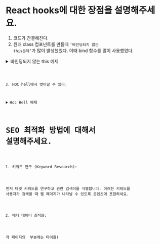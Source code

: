 
# React hooks에 대한 장점을 설명해주세요.

1. 코드가 간결해진다. 
2. 원래 class 컴포넌트를 만들때 <code>‘바인딩되지 않는 this문제’</code>가 많이 발생했었다. 이때 bind 함수를 많이 사용했었다.
<details>
  <summary>바인딩되지 않는 this 예제</summary>
<code>바인딩되지 않는 this 문제</code>는 주로 클래스 컴포넌트에서 이벤트 핸들러 함수를 다룰 때 발생할 수 있다.

```typescript
import React from 'react';

class MyComponent extends React.Component {
  constructor(props) {
    super(props);

    // 이벤트 핸들러 함수에 대한 수동 바인딩
    this.handleClick = this.handleClick.bind(this);

    this.state = {
      count: 0
    };
  }

  handleClick() {
    // 이벤트 핸들러 함수에서 this를 사용
    this.setState({ count: this.state.count + 1 });
  }

  render() {
    return (
      <div>
        <p>Count: {this.state.count}</p>
        {/* 이벤트 핸들러 함수를 전달할 때 주의가 필요 */}
        <button onClick={this.handleClick}>Increment</button>
      </div>
    );
  }
}

export default MyComponent;
```

의 코드에서 <code>handleClick</code> 메서드를 호출하는 부분에서는 <code>this</code>가 올바르게 참조되기 위해 수동으로 바인딩을 해주어야 한다. 
그렇지 않으면 <code>this.setState</code>에서 <code>this는 <code>undefined</code>가 되어 오류가 발생할 것이다.

</details>

3. HOC hell에서 벗어날 수 있다.

<details>
  <summary>Hoc Hell 예제</summary>

```typescript
import React from 'react';

// Higher Order Component 1
const withLogging = (WrappedComponent) => {
  class WithLogging extends React.Component {
    componentDidMount() {
      console.log('Component is mounted');
    }

    render() {
      return <WrappedComponent {...this.props} />;
    }
  }

  return WithLogging;
};

// Higher Order Component 2
const withAuthentication = (WrappedComponent) => {
  class WithAuthentication extends React.Component {
    render() {
      if (this.props.isAuthenticated) {
        return <WrappedComponent {...this.props} />;
      } else {
        return <p>Please log in to view this component.</p>;
      }
    }
  }

  return WithAuthentication;
};

// Original Component
class MyComponent extends React.Component {
  render() {
    return <div>My Component</div>;
  }
}

// HOC hell: 중첩된 고차 컴포넌트
const EnhancedComponent = withAuthentication(withLogging(MyComponent));

// 사용 예시
const App = () => {
  return <EnhancedComponent isAuthenticated={true} />;
};
```

</details>

# SEO 최적화 방법에 대해서 설명해주세요.

1. 키워드 연구 (Keyword Research):

먼저 타겟 키워드를 연구하고 관련 검색어를 식별합니다. 이러한 키워드를 사용자가 검색할 때 웹 페이지가 나타날 수 있도록 콘텐츠에 포함하세요.

2. 메타 데이터 최적화:

각 페이지의 <head> 부분에는 타이틀(<title>)과 메타 설명(<meta name="description">)을 최적화해야 한다.
Next.js에서는 <code>next/head</code> 모듈을 사용하여 페이지별로 메타 데이터를 설정할 수 있습니다.

3. Open Graph 사용

Open Graph는 페이스북에서 개발한 메타 데이터 프로토콜로, 웹 페이지를 소셜 미디어 플랫폼에서 더 잘 표시하고 공유할 수 있도록 도와준다. 
"og" 태그는 주로 페이스북, Twitter, LinkedIn 등의 소셜 미디어 플랫폼에서 공유될 때 페이지의 미리보기 정보를 정의하는 데 사용된다.

일반적으로 "og" 태그는 다음과 같은 메타 데이터를 포함할 수 있다.

- og:title: 페이지의 제목
- og:description: 페이지에 대한 간단한 설명
- og:image: 페이지와 관련된 이미지 URL
- og:url: 페이지의 URL
- og:type: 페이지의 유형 (웹사이트, 기사, 제품 등)
- og:locale: 페이지의 언어 및 지역 설정

4. 속도 최적화:

웹 페이지 로딩 속도를 최적화하고 빠르게 로드되도록 한다. 이미지 최적화, 브라우저 캐싱, 코드 분할 등을 사용할 수 있다.

5. XML, RSS 사용 

Next.js에서 XML 사이트맵을 생성하여 검색 엔진이 사이트의 페이지를 쉽게 색인화할 수 있도록 한다. rss도 사용한다. 


# 브라우저는 JSX 파일을 읽을 수 있나요?

리액트에서 사용하는 JSX 코드 형식은 브라우저에서 읽을 수 없다. JS의 확장 문법인 JSX는 브라우저에서 실행하기 전에 코드가 번들링되는 과정에서 바벨을 사용하여 일반 JS 형태의 코드로 변환되는 과정이 존재한다. 다만, 개발자의 입장에서 HTML처럼 작성할 수 있어 편하다는 장점에서 이를 사용한다.

# JSX 문법의 특징과 준수사항을 몇 개 알려준다면?

- 컴포넌트에 여러 요소가 있다면 반드시 부모 요소 하나가 감싸는 형태여야 한다.

```tsx
function App() {
	return (
		<div>
        		<h1></h1>
        		<h2></h2>
        	</div>
	)
}
```

이렇게 감싸는 이유는, 리액트가 사용하는 Virtual DOM 방식에서는 컴포넌트 변화를 감지할 때 효율적으로 비교하고자 컴포넌트 내부는 하나의 DOM 트리 구조로 이루어져야 한다는 규칙이 있기 때문이다.

- JSX 내부의 자바스크립트 표현식 내에서 if문을 사용할 수 없어서, 조건 연산자(삼항 연산자)를 사용합니다.
- undefined를 렌더링하지 않아야 한다. 다만 JSX 내부에서의 렌더링은 에러가 나지 않는다.
- 스타일을 지정할 때 카멜 표기법으로 작성해야 한다. ex) className, backgroundColor

# React의 useState는 동기 함수인데 마치 비동기 함수처럼 동작합니다. 그 이유는 무엇인가요?
1. 먼저 useState가 비동기 함수처럼 동작한다는 것은 <code>useState</code>의 결과값이 바로 다음 코드에 반영이 안된다는 것을 의미한다.  좀 더 풀어쓰면 <code>useState</code>는 블로킹되지 않는다. 
2. 그렇다면 <code>await</code> 키워드를 통해서 비동기 함수를 선언해 블로킹 시킬 수 있을까? -> 할 수 없다. 
   실제로 useState의 type declaration의 출력 type을 확인해보면 Promise가 없다. 
   즉, 동기함수이므로 await 키워드를 사용할 수 없다. 
   적황히 말하면 쓸 수는 없지만 의도된 동작은 하지 않는다. 
3. useState는 비동기 함수가 아니라 useState 함수의 호출이 비동기적으로 이루어진다. -> 동기/비동기, 블로킹/논블로킹 참고

### 왜 이러한 현상이 발생하는 가? 
이는 리액트의 리렌더링 원리가 가상돔을 통해 비동기적으로 작동하기 때문이다. 여기서 가상돔이란 실제 돔을 추상화하여 메모리에 유지하는 자료구조이다. 

리액트에서는 state나 props가 변경되면 컴포넌트가 리렌더링된다.
컴포넌트가 리렌더링되면 렌더링 함수가 호출되고, 이때 리액트는 새로운 가상 돔을 생성하여 이전 가상돔과 비교하여 변경된 부분만 실제 돔에 반영한다.
이 과정을 reconciliation(조정)이라고 한다.
리액트의 fiber 아키텍쳐는 reconciliation을 진행할 때 render phase(페이즈)와 commit phase(페이즈)의 두 단계로 나누어 진행한다.
render phase는 가상돔 트리를 순회하면서 변경된 부분을 찾는 과정이고, commit phase는 실제 돔에 변경 사항을 반영하는 과정이다.
실제 돔에 업데이트하는 과정이 만약 동기적으로 진행된다면, 메인 스레드가 차단되거나 응답 지연이 발생해서 렌더링 과정이 지연된다. 이는 UX를 저해하는 요소가 될 수 있다.

### 결론
setState 함수는 동기 함수이지만
setState 함수 호출은 비동기적으로 일어난다.
그래서 상태의 업데이트 결과가 즉각적으로 바로 다음 코드 라인에 반영되지 않는다.

리렌더링이 발생해야 업데이트된 상태 값이 가상돔 트리에 반영된다.

따라서 callBack 함수로 따로 인자값으로 지정하거나 async await를 쓸 수도 없으니 useEffect를 써야한다. 

# 제어 컴포넌트 (controlled component) & 비제어 컴포넌트 (uncontrolled component)

1. 제어 컴포넌트
   제어 컴포넌트는 사용자의 입력을 기반으로 자신의 state를 관리하고 업데이트합니다. React에서는 변경할 수 있는 state가 일반적으로 컴포넌트의 state 속성에 유지되며 setState()에 의해 업데이트됩니다.
   이러한 방식으로 React에 의해 값이 제어되는 입력 폼 엘리먼트를 “제어 컴포넌트 (controlled component)“라고 합니다.

ex)

```typescript
export default function App() {
  const [input, setInput] = useState('');
  const onChange = (e) => {
    setInput(e.target.value);
  };

  return (
    <div className="App">
      <input onChange={onChange} />
    </div>
  );
}
```

보다시피 사용자의 입력을 받는 컴포넌트에 event 객체를 이용해 setState()로 값을 저장하는 방식을 제어 컴포넌트 방식이라 할 수 있다. -> React에 의해 값이 제어되므로 제어 컴포넌트

2. 비제어 컴포펀트
   우리는 바닐라 자바스크립트를 사용할 때 폼을 제출할때 (submit button)을 클릭할 때 요소 내부의 값을 얻어왔다. 비제어 컴포넌트 또한 이와 유사한 방식으로 사용된다.
   비제어 컴포넌트 방식을 사용할 땐, 제어 컴포넌트 방식에서 사용한 setState()를 쓰지 않고 ref를 사용해서 값을 얻는다.

ex)

```typescript
export default function App() {
  const inputRef = useRef(); // ref 사용
  const onClick = () => {
    console.log(inputRef.current.value);
  };

  return (
    <div className="App">
      <input ref={inputRef} />
      <button type="submit" onClick={onClick}>
        전송
      </button>
    </div>
  );
}
```

제어 컴포넌트의 경우 사용자가 입력을 하는 액션을 취할때마다 리렌더링을 발생시키는 반면, 비제어 컴포넌트는 사용자가 직접 트리거 하기 전까지는 리렌더링을 발생시키지도 않고 값을 동기화 시키지도 않는다.

### 왜 ref는 리렌더링을 발생시키지 않을까?

useRef() 는 heap영역에 저장되는 일반적인 자바스크립트 객체이다.
매번 렌더링할 때 동일한 객체를 제공한다. heap에 저장되어 있기 때문에 어플리케이션이 종료되거나 가비지 컬렉팅될 때 까지, 참조할때마다 같은 메모리 값을 가진다고 할 수 있다.
값이 변경되어도 리렌더링이 되지 않는다. 같은 메모리 주소를 갖고있기 때문에 자바스크립트의 === 연산이 항상 true 를 반환한다. 즉 변경사항을 감지할 수 없어서 리렌더링을 하지 않는다는 뜻이다.

| 기능                                   | 제어 컴포넌트 | 비제어 컴포넌트 |
| -------------------------------------- | ------------- | --------------- |
| 일회성 정보 검색 (예: 제출)            | O             | O               |
| 제출 시 값 검증                        | O             | O               |
| 실시간으로 필드값의 유효성 검사        | O             | X               |
| 조건부로 제출 버튼 비활성화 (disabled) | O             | X               |
| 실시간으로 입력 형식 적용하기          | O             | X               |
| 동적 입력                              | O             | X               |

# ReactNode vs JSX.Element vs ReactElement 
<code>ReactNode</code>는 <code>ReactElement</code>를 비롯하여 대부분의 자바스크립트 데이터 타입을 아우르는 범용적인 타입이다. 따라서 어떤 props을 받을 건데, 구체적으로 어떤 타입이 올지 알 수 없거나, 어떠한 타입도 모두 받고 싶다면 <code>ReactNode</code>로 지정해주는 것이 좋다.

```jsx
type ReactNode =
  | ReactElement
  | string
  | number
  | ReactFragment
  | ReactPortal
  | boolean
  | null
  | undefined

type ReactFragment = Iterable<ReactNode>
```

예제) 
```jsx
type BlogProps = {
  profile: React.ReactNode
  introduction: JSX.Element
}

const Blog = ({ profile, introduction }: BlogProps) => {
  return (
    <div>
      {profile}
      {introduction}
    </div>
  )
}

export default Blog

const App = () => {
  return (
    <Blog
      profile={'howdy-mj'}
      introduction={'howdy-mj'} // TS2322: Type 'string' is not assignable to type 'Element'.
    />
  )
}

export default App
```

여기서 profile에는 string을 선언할 수 있지만, introduction은 string이기 때문에 Element 타입에 선언할 수 없다는 에러가 뜬다.

여기서 ReactNode에는 ReactElement만 있다. (JSX.element 가 없다.) 
둘다 <code>React.createElement()</code>의 리턴값인데 무슨 차이점이 있을까 

### React.createElement() 
```jsx
const HowdyMj = () => {
  return <div>howdy-mj</div>
}
```
위와 같이 JSX로 작성된 코드를 자바스크립트로 변환하면 아래와 같이 변한다.
```jsx
const HowdyMj = () => {
  return React.createElement('div', null, 'howdy-mj')
}
```

### ReactElement
<code>ReactElement</code>는 ReactElementType.js에서 flow로 정의되어 있어 쉽게 볼 수 있다.

```jsx
export type ReactElement = {|
  $$typeof: any,
  type: any,
  key: any,
  ref: any,
  props: any,
  // ReactFiber
  _owner: any,

  // __DEV__
  _store: { validated: boolean, ... },
  _self: React$Element<any>,
  _shadowChildren: any,
  _source: Source,
}
```

위에서 이미 본 익숙한 형태의 타입을 볼 수 있다.

```jsx
interface ReactElement<
  P = any,
  T extends string | JSXElementConstructor<any> =
    | string
    | JSXElementConstructor<any>
> {
  type: T
  props: P
  key: Key | null
}

type JSXElementConstructor<P> =
  | ((props: P) => ReactElement<any, any> | null)
  | (new (props: P) => Component<any, any>)

type ComponentType<P = {}> = ComponentClass<P> | FunctionComponent<P>

type Key = string | number
따라서 type이 받는 T 제너릭은 해당 HTML 태그의 타입을 받고, props는 그 외의 컴포넌트가 갖고 있는 속성을 받는다.
```

### JSX.Element
<code>JSX.Element</code>는 ReactElement의 타입과 props를 모두 any로 받아 확장한 인터페이스다. 따라서 더 범용적으로 사용할 수 있다.

```jsx
// Global
declare global {
  namespace JSX {
    interface Element extends React.ReactElement<any, any> {}
  }
}

// React Elements
declare namespace React {
  // ... 생략
}
```
또한 React 관련 타입은 모두 React의 namespace에서 선언되었는데, JSX는 global namespace로 선언되어 있다. 따라서 React 내에서 JSX를 import하지 않아도 바로 사용이 가능하다.

### 정리 
1) ReactNode:

<code>ReactNode</code>은 React 구성 요소(컴포넌트)의 자식 요소(또는 자식 요소의 배열)를 나타내는 타입입니다.
주로 함수 컴포넌트나 클래스 컴포넌트에서 컴포넌트의 자식을 표현할 때 사용
<code>ReactNode</code>은 JSX에서 {...} 중괄호로 둘러싸인 자식 엘리먼트의 배열을 포함할 수 있으며, 이 배열은 컴포넌트 내에서 렌더링된다. 

2) JSX.Element:

<code>JSX.Element</code>는 React 구성 요소가 반환하는 React 엘리먼트(React 컴포넌트의 인스턴스)를 나타난다.
주로 React 컴포넌트 내에서 UI 엘리먼트를 생성하고 반환하는 데 사용된다. 
<code>JSX.Element</code>는 컴포넌트에서 반환된 JSX 코드 블록을 나타낸다.

3) ReactElement:

<code>ReactElement</code>는 React 엘리먼트의 타입과 속성(props)을 나타내는 객체
주로 React 엘리먼트를 프로그래밍 방식으로 생성하고 조작할 때 사용
<code>React.createElement()</code> 함수를 사용하여 <code>ReactElement</code>를 생성할 수 있다.

```jsx
const element = React.createElement('div', { className: 'my-class' }, 'Hello, World!');
```

# 서버 컴포넌트 
서버 컴포넌트를 사용하면 서버에서 렌더링 및 선택적으로 캐시할 수 있는 UI를 작성할 수 있다. 
Next.js에서는 렌더링 작업을 부분별로 분할하여 <code>스트리밍</code> 및 <code>부분 렌더링</code>을 가능하게 하며 총 3개의 렌더링 방법이 있다. -> 추후 서버 렌더링 전략에 대해서 정리 예정 

### 서버 렌더링의 장점 
1. 데이터 가져오기: 서버 구성 요소를 사용하면 데이터 가져오기를 데이터 소스에 가깝게 서버로 이동할 수 있다. 
   이를 통해 렌더링에 필요한 데이터를 가져오는데 걸리는 시간과 클라이언트가 요청해야 하는 양을 줄여 성능을 향상시킬 수 있다.
2. 보안: 토큰 및 API 키와 같은 중요한 데이터 및 로직을 클라이언트에 노출할 위험 없이 서버에 보관할 수 있다.
3. 캐싱(Cashing): 서버에서 렌더링을 수행함으로써 결과를 캐싱하여 이후 요청 및 사용자 간에 재사용할 수 있다. -> 각 요청에 수행되는 렌더링 및 데이터 가져오기 작업의 양을 줄여 성능을 향상시키고 비용을 절감할 수 있다.
4. 번들 크기: 서버 구성 요소를 사용하면 이전에 서버의 클라이언트 자바스크립트 번들 크기에 영향을 주었던 큰 의존성을 유지할 수 있다. 이는 클라이언트가 서버 구성 요소용 자바스크립트를 다운로드, 구문 분석 및 실행할 필요가 없기 때문에 인터넷 속도가 느리거나 덜 강력한 장치를 사용장게 유용하다.
5. 초기 페이지 로드 및 FCP(First Contentful Paint): 서버에서 HTML을 생성하여 사용자가 페이지를 렌더링하는 데 필요한 자바스크립트를 다운로드, 구문 분석 및 싱핼할 때까지 기다리지 않고 페이지를 바로 볼 수 있다.
6. 검색 엔진 최적화 및 소셜 네트워크 공유성: 렌더링된 HTML은 검색 엔진 봇이 페이지를 인덱싱하고 소셜 네트워크 봇이 페이지에 대한 소셜 카드 미리보기를 생성하는 데 사용할 수 있다.
7. 스트리밍: 서버 컴포넌트를 사용하면 렌더링 작업을 청크로 나누어 준비가 되면 클라이언트에 스트리밍할 수 있다. 이렇게 하면 전체 페이지가 서버에서 렌더링될 때까지 기다릴 필요없이 페이지의 일부를 더 일찍 볼 수 있다. 

### 어떻게 서버 컴포넌트는 렌더링되는 가? 
서버에서 Next.js는 React의 API를 사용하여 렌더링을 조정한다.
렌더링 작업은 <code>개별 경로 세그먼트</code>와 <code>Suspense Boundaries</code>에 의해 <code>chunks</code>로 나뉘어 진다. 

각 <code>chunks</code>는 두 단계로 렌더링된다. 

<code>React</code>는 서버 컴포넌트를 <code>RSC Payload(React Server Component Payload)</code>라는 특수한 데이터 형식으로 만든다. 
<code>Next.js</code>는 <code>RSC Payload</code> 및 <code>Client Component Javascript</code> 명령을 사용하여 서버에서 HTML을 렌더링한다. 

그런 다음 클라이언트에서 이걸 받아서 <code>HTML</code>은 경로의 빠른 (상호작용 안되는) 미리보기를 사용되며, 초기 페이지 로드로 사용된다. 
<code>RSC Payload</code>는 <code>Client</code>와 <code>Server Component</code> tree를 재조정하며, DOM을 업데이트한다. 
<code>Javascript instructions</code>는 Client component에 수화(hydration)되며 이제 어플리케이션을 상호작용될 수 있게 한다. 

### RSC(React Server Component Payload)란 먼가요??
<code>RSC Payload</code>는 렌더링된 <code>React Server Components tree</code>의 컴펙트한 <code>binary representation</code>이다. 
<code>Client</code>에서 <code>React</code>가 브라우저 DOM을 업데이트하는 데 사용된다.  
- 다음과 같은 내용을 포함하고 있다. 
1. <code>Server Components</code>의 렌더링된 결과
2. <code>Client Components</code>의 렌더링될 위치 및 Javascript file의 참조 
3. <code>Server Components</code>에서 <code>Client Components</code>로 전달될 Props들 


# SSR의 동작 순서를 알려주세요.
1. 서버에서 특정 페이지에 대한 모든 데이터를 가져온다.
2. 서버는 페이지의 HTML를 렌더링한다.
3. 해당 페이지의 HTML, CSS, JS를 클라이언트로 전송한다.
4. 생성된 HTML,CSS를 이용하여 정적인 화면(인터페이스)을 사용자에게 보여준다.
5. React는 정적인 사용자 인터페이스에 Hydrate하여 Javascript를 내려주어 상호작용할 수 있게 만든다. 

![스크린샷 2023-10-30 오후 10 56 37](https://github.com/in-ch/tech-inverview-study/assets/49556566/d9d41a4c-38d0-4762-9ffe-b35c834ec30a)

이 단계는 순차적이며 블로킹적이다. (완료해야지만 다음 단계가 수행된다.) 

서버는 모든 데이터를 가져온 후에만 페이지에 대한 HTML를 렌더링할 수 있고, 클라이언트에서 리액트는 페이지의 모든 구성 요소에 대한 코드를 다운로드한 후에만 UI에 hydrate를 할 수 있다.

# 컴포넌트란?

<img src="https://i0.wp.com/hanamon.kr/wp-content/uploads/2021/01/%EC%BB%B4%ED%8F%AC%EB%84%8C%ED%8A%B8.png?w=1280&ssl=1" width="300" />

컴포넌트(Component)란 프로그래밍에 있어 재사용이 가능한 각각의 독립된 모듈을 뜻한다.

그림에서 확인 할 수 있듯이 컴포넌트 기반 프로그래밍을 하면 마치 레고 블록처럼 이미 만들어진 컴포넌들을 조합하여 화면을 구성할 수 있다.

웹 컴포넌트는 이러한 컴포넌트 기반 프로그래밍을 웹에서도 적용할 수 있도록 W3C에서 새로 정한 규격이다. 웹 표준을 기반으로 구축되었으며, 최신 부라우저 및 모든 JavaScript 라이브러리, 프레임워크에서도 사용할 수 있다. 따라서 웹 컴포넌트를 이용하여 코드를 작성하면 Vue.js 나 React.js 와 같은 라이브러리, 프레임워크에 의존하지 않고 상호 운용이 가능하게끔 작성할 수 있다.

### 웹 컴포넌트의 규격

- Shadow DOM : DOM과 스타일을 캡슐화하여 메인으로부터 독립적으로 스크립트와 스타일을 처리할 수 있도록 한다.
- Custom Elements : HTML에 새로운 HTML/DOM 요소를 정의할 수 있는 JavaScript API.
- ES Modules : 이전 규격이었던 HTML Import를 대체하여 나온 규격이며, 자바스크립트로 구현하는 모듈 시스템.

출처: [https://hanamon.kr/컴포넌트-component란/](https://hanamon.kr/%EC%BB%B4%ED%8F%AC%EB%84%8C%ED%8A%B8-component%EB%9E%80/)

# 컴포넌트 IoC 패턴이란 
API를 사용하는 이에게 내부적으로 어떻게 동작할지에 대한 권한을 부여하는 매커니즘
한마디로 컴포넌트를 사용하는 개발자에게 컴포넌트의 제어권을 넘겨주는 행위 
늘어나는 요구사항에 유연하게 대처하기 위해 "컴포넌트를 어떻게 사용할까"의 역할을 컴포넌트가 아닌 사용하는 개발자에게 넘겨주는 행위

### 언제 사용할까?
- 여러가지 경우에 사용될 수 있는 재사용 가능한 컴포넌트를 만들고 싶다.
- 사용하기 쉽고 편리한 API를 제공하는 컴포넌트를 만들고 싶다.
- UI와 기능면에서 확장성 있는 컴포넌트를 만들고 싶다.

### 일반적인 컴포넌트 패턴은 무슨 문제가 발생할까?
- 컴포넌트가 책임감이 막중한 컴포넌트가 된다.
- 컴포넌트의 유지보수가 어려워진다.
- 복잡한 API를 가진 컴포넌트가 된다. (사용하기 힘들다…)
- 구현 난이도가 올라간다.
- 구현의 범위가 모호해진다. (여기까지 추가될지도 모른다…)

### 종류 
- compound component pattern
- Control Props Pattern
- Custom Hook Pattern
- Props Getters Pattern

# forwardRef에 대해서 설명해주세요.
함수형 컴포넌트에서 하위 component에 props로 ref를 drilling할 때 하위 컴포넌트가 일반 함수형 컴포넌트로 정의할 경우 ref가 제대로 동작 안하는 버그가 발생한다. 

이는 React의 기본 원리인 <code>unidirectional data flow</code>와 관련이 있다. <code>unidirectional data flow</code>란 데이터 및 콜백 함수는 상위 컴포넌트에서 하위 컴포넌트로 전달되야 하는 것을 말한다.

이럴 때는 <code>forwardRef</code>를 사용해야 한다.

```tsx
const FancyButton = React.forwardRef((props, ref) => (  <button ref={ref} className="FancyButton">    {props.children}
  </button>));

// 이제 DOM 버튼으로 ref를 직접 받을 수 있다.
const ref = React.createRef();
<FancyButton ref={ref}>Click me!</FancyButton>;
```

또한 ref값을 조절해야 하는 일이 생긴다면 <code>useImperativeHandle</code>을 사용할 수 있다.
```
function FancyInput(props, ref) {
  const inputRef = useRef();
  useImperativeHandle(ref, () => ({
    focus: () => {
      inputRef.current.focus();
    }
  }));
  return <input ref={inputRef} ... />;
}
FancyInput = forwardRef(FancyInput);
```

# React에서 SOLID 원칙을 적용할 수 있나요?
- S: SRP, 단일 책임 원칙: 한 클래스는 하나의 책임만 가져야 한다.
- O: OCP, 개방 폐쇄 원칙: 소프트웨어 요소는 확장에는 열려 있으나 변경에는 닫혀 있어야 한다.
- L: LSP, 리스코프 치환 원칙: 프로그램의 객체는 프로그램의 정확성을 깨뜨리지 않으면서 하위 타입의 인스턴스로 바꿀 수 있어야 한다.
- I: ISP, 인터페이스 분리 원칙: 특정 클라이언트를 위한 인터페이스 여러 개가 범용 인터페이스 하나보다 낫다.
- D: DIP, 의존관계 역전 원칙: 프로그래머는 추상화에 의존해야지, 구체화에 의존하면 안된다. 의존성 주입은 이 원칙을 따르는 방법 중 하나이다. 

>  일단 리액트는 객체지향언어가 아니기 때문에 위의 개념을 곧이곧대로 받아드리기는 어렵다. (애초에 자바스크립트에서는 클래스라고 생각하는 것은 프로토타입 시스템을 사용하여 시뮬레이션된 클래스 유사체일 뿐이다. 인터페이스도 존재 x ) → 그래도 SOLID와 같은 소프트웨어 설계 원칙은 언어에 구애받지 않고 추상화 수준이 높다. 

### 단일 책임 원칙 (SRP)
큰 모듈을 작은 모듈로 나누는 것, 작은 모델이 테스팅하기에도 더 쉽다. 그리고 컴포넌트 간의 의존성을 낮출 수 있으며 코드 파악도 쉬워진다. 

<details>
- bad: 컴포넌트가 너무 많은 역할을 수행하고 있다. 

```typescript
const ActiveUsersList = () => {
  const [users, setUsers] = useState([]);

  useEffect(() => {
    const loadUsers = async () => {
      const response = await fetch("/some-api");
      const data = await response.json();
      setUsers(data);
    };

    loadUsers();
  }, []);

  const weekAgo = new Date();
  weekAgo.setDate(weekAgo.getDate() - 7);

  return (
    <ul>
      {users
        .filter((user) => !user.isBanned && user.lastActivityAt >= weekAgo)
        .map((user) => (
          <li key={user.id}>
            <img src={user.avatarUrl} />
            <p>{user.fullName}</p>
            <small>{user.role}</small>
          </li>
        ))}
    </ul>
  );
};
```

- Good : 로직을 독립적으로 사용할 수 있도록 한다.

```typescript
const useActiveUsers = () => {
  const { users } = useUsers();

  const activeUsers = useMemo(() => {
    return getOnlyActive(users);
  }, [users]);

  return { activeUsers };
};

const ActiveUsersList = () => {
  const { activeUsers } = useActiveUsers();

  return (
    <ul>
      {activeUsers.map((user) => (
        <UserItem key={user.id} user={user} />
      ))}
    </ul>
  );
```

</details>

### 개방-폐쇄 원칙 (OCP)
원본 소스 코드를 변경하지 않고 확장할 수 있는 방식으로 컴포넌트를 구조화하도록 한다. 

### 리스코프 치환 원칙 (LSP)
React 팀에서는 상속을 쓰는 것을 권고하지 않는다.
단, typescript에서는 쓸 수 있는데 만약 S가 T의 하위 타입이라면, T 타입의 객체는 S 타입의 객체로 대체될 수 있다.
ㄴ 부모 클래스와 자식 클래스는 잘못된 결과 없이 서로 교환하여 사용될 수 있도록 한다.

### 인터페이스 분리 원칙 (ISP)
React에서 컴포넌트는 사용하지 않는 props에 의존해서는 안된다.
ㄴ 시스템의 컴포넌트 간 의존성을 최소화해 컴포넌트의 결합도를 낮추고, 재사용성을 높일 수 있다. 

<details>
- bad: 만약 여기에 Thumbnail을 쓰는 LiveStream이라는 컴포넌트가 새로 추가된다면 호환이 안된다.

```typescript
type Video = {
  title: string;
  duration: number;
  coverUrl: string;
};

type Props = {
  items: Array<Video>;
};

type Props = {
  video: Video;
};

const VideoList = ({ items }) => {
  return (
    <ul>
      {items.map((item) => (
        <Thumbnail key={item.title} video={item} />
      ))}
    </ul>
  );
};


const Thumbnail = ({ video }: Props) => {
  return <img src={video.coverUrl} />;
};
```

- Good: 필요한 props에만 의존하도록 Thumbnail 컴포넌트를 리팩터링해야 한다.

```typescript
type Props = {
  coverUrl: string;
};

const Thumbnail = ({ coverUrl }: Props) => {
  return <img src={coverUrl} />;
};

type Props = {
  items: Array<Video | LiveStream>;
};

const VideoList = ({ items }) => {
  return (
    <ul>
      {items.map((item) => {
        if ("coverUrl" in item) {
          // 여긴 video입니다.
          return <Thumbnail coverUrl={item.coverUrl} />;
        } else {
          // 여긴 live stream입니다.
          return <Thumbnail coverUrl={item.previewUrl} />;
        }
      })}
    </ul>
  );
};
```

</details>

### 의존관계 역전 원칙(DIP)
구체화가 아닌 추상화에 의존해야 한다. 
즉, 한 컴포넌트가 다른 컴포넌트에 직접적으로 의존해서는 안되며, 둘 다 공통된 추상화에 의존해야 한다. 
ㄴ 서로 다른 컴포넌트 간의 결합을 최소화하는 것을 목표로 한다. 

<details>

- bad

```typescript
import api from "~/common/api";

const LoginForm = () => {
  const [email, setEmail] = useState("");
  const [password, setPassword] = useState("");

  const handleSubmit = async (evt) => {
    evt.preventDefault();
    await api.login(email, password);
  };

  return (
    <form onSubmit={handleSubmit}>
      <input
        type="email"
        value={email}
        onChange={(e) => setEmail(e.target.value)}
      />
      <input
        type="password"
        value={password}
        onChange={(e) => setPassword(e.target.value)}
      />
      <button type="submit">Log in</button>
    </form>
  );
};
```

- Good: 

```typescript
import api from "~/common/api";

const ConnectedLoginForm = () => {
  const handleSubmit = async (email, password) => {
    await api.login(email, password);
  };

  return <LoginForm onSubmit={handleSubmit} />;
};


type Props = {
  onSubmit: (email: string, password: string) => Promise<void>;
};

const LoginForm = ({ onSubmit }: Props) => {
  const [email, setEmail] = useState("");
  const [password, setPassword] = useState("");

  const handleSubmit = async (evt) => {
    evt.preventDefault();
    await onSubmit(email, password);
  };

  return (
    <form onSubmit={handleSubmit}>
      <input
        type="email"
        value={email}
        onChange={(e) => setEmail(e.target.value)}
      />
      <input
        type="password"
        value={password}
        onChange={(e) => setPassword(e.target.value)}
      />
      <button type="submit">Log in</button>
    </form>
  );
};
```

이렇게 함으로써 LoginForm 컴포넌트는 더 이상 api 모듈에 의존하지 않게 된다.
api에 크리덴셜을 제출하는 로직은 onSubmit 콜백을 통해 추상화되었으며 이제 이 로직의 구체적인 구현을 제공하는 것은 상위 컴포넌트의 책임이 된다. 
여기서 LoginForm은 말 그대로 ux만 담당할 수 있게 되고, api 호출은 그 상위 컴포넌트의 책임이 된다. 

</details>

# headless design pattern 

리액트 UI 컨트롤이 더 정교해짐에 따라 복잡한 로직이 시각적 표현과 얽히게 될 수 있다. 이로 인해 컴포넌트의 동작을 추론하기 어렵고, 테스트하기도 어려워지며, 다른 모양이 필요한 유사한 컴포넌트를 구축해야 할 수도 있다. 
<code>헤드리스 컴포넌트</code>는 모든 비시각적인 로직과 상태 관리를 추출하여 컴포넌트의 두뇌를 UI에서 분리하는 디자인 패턴이다. 

헤드리스 컴포넌트는 리액트 디자인 패턴으로 일반적으로 리액트 훅으로 구현되며, 컴포넌트가 특정 UI를 규정하지 않고, 로직과 상태 관리만을 전적으로 책임지는 컴포넌트이다. 이는 작업의 '두뇌'를 제공하지만 '겉모습'은 구현하는 개발자에게 맡기는 패턴이다. -> 특정 시각적 표현을 강요하지 않고 기능성을 제공한다. 

일반적으로 컴포넌트는 UI를 가지고 있고 사용자와의 상호작용, 화면 렌더링 등을 담당한다. 그러나 헤드리스 컴포넌트 디자인 패턴에서는 UI를 가지지 않고, 데이터 처리와 관련된 부분만을 담당하는 로직 컴포넌트를 따로 분리한다. 이로써 컴포넌트는 더욱 재사용성이 높아지며, 특히 여러 플랫폼에서 동일한 비즈니스 로직을 공유하고자 할 때 효과적이다.

> 아무리 비교해봤는데,, headless design pattern과 ioc 패턴과 비슷한 것 같다.
  결국 둘다 UI와 비지니스 로직을 분리하는 것에 집중한다. 
  ioc는 말그대로 비지니스 로직을 직접 사용하는 개발자에게 위임하는 것을 말하고, 헤드리스 컴포넌트는 ui랑 비지니스 로직을 분리하는 의미한다. 결국 둘다 혼용해서 쓰는 것이고 위의 적은 다양한 패턴들이 존재하는 것이다.